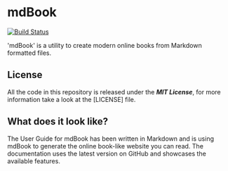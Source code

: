 # mdBook

[![Build Status](https://travis-ci.org/rcsv/mdBook.svg?branch=master)](https://travis-ci.org/rcsv/mdBook)

'mdBook' is a utility to create modern online books from Markdown formatted files.

## License
All the code in this repository is released under the ***MIT License***, for more information take a look at the [LICENSE] file.

[Rust]: https://www.rust-lang.org/

## What does it look like?
The User Guide for mdBook has been written in Markdown and is using mdBook to generate the online book-like website you can read. The documentation uses the latest version on GitHub and showcases the available features.
